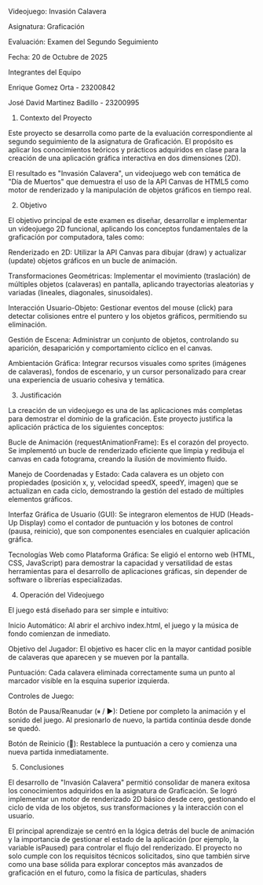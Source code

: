 Videojuego: Invasión Calavera

Asignatura: Graficación

Evaluación: Examen del Segundo Seguimiento

Fecha: 20 de Octubre de 2025

Integrantes del Equipo

Enrique Gomez Orta - 23200842

José David Martinez Badillo - 23200995

1. Contexto del Proyecto

Este proyecto se desarrolla como parte de la evaluación correspondiente al segundo seguimiento de la asignatura de Graficación. El propósito es aplicar los conocimientos teóricos y prácticos adquiridos en clase para la creación de una aplicación gráfica interactiva en dos dimensiones (2D).

El resultado es "Invasión Calavera", un videojuego web con temática de "Día de Muertos" que demuestra el uso de la API Canvas de HTML5 como motor de renderizado y la manipulación de objetos gráficos en tiempo real.

2. Objetivo

El objetivo principal de este examen es diseñar, desarrollar e implementar un videojuego 2D funcional, aplicando los conceptos fundamentales de la graficación por computadora, tales como:

Renderizado en 2D: Utilizar la API Canvas para dibujar (draw) y actualizar (update) objetos gráficos en un bucle de animación.

Transformaciones Geométricas: Implementar el movimiento (traslación) de múltiples objetos (calaveras) en pantalla, aplicando trayectorias aleatorias y variadas (lineales, diagonales, sinusoidales).

Interacción Usuario-Objeto: Gestionar eventos del mouse (click) para detectar colisiones entre el puntero y los objetos gráficos, permitiendo su eliminación.

Gestión de Escena: Administrar un conjunto de objetos, controlando su aparición, desaparición y comportamiento cíclico en el canvas.

Ambientación Gráfica: Integrar recursos visuales como sprites (imágenes de calaveras), fondos de escenario, y un cursor personalizado para crear una experiencia de usuario cohesiva y temática.

3. Justificación

La creación de un videojuego es una de las aplicaciones más completas para demostrar el dominio de la graficación. Este proyecto justifica la aplicación práctica de los siguientes conceptos:

Bucle de Animación (requestAnimationFrame): Es el corazón del proyecto. Se implementó un bucle de renderizado eficiente que limpia y redibuja el canvas en cada fotograma, creando la ilusión de movimiento fluido.

Manejo de Coordenadas y Estado: Cada calavera es un objeto con propiedades (posición x, y, velocidad speedX, speedY, imagen) que se actualizan en cada ciclo, demostrando la gestión del estado de múltiples elementos gráficos.

Interfaz Gráfica de Usuario (GUI): Se integraron elementos de HUD (Heads-Up Display) como el contador de puntuación y los botones de control (pausa, reinicio), que son componentes esenciales en cualquier aplicación gráfica.

Tecnologías Web como Plataforma Gráfica: Se eligió el entorno web (HTML, CSS, JavaScript) para demostrar la capacidad y versatilidad de estas herramientas para el desarrollo de aplicaciones gráficas, sin depender de software o librerías especializadas.

4. Operación del Videojuego

El juego está diseñado para ser simple e intuitivo:

Inicio Automático: Al abrir el archivo index.html, el juego y la música de fondo comienzan de inmediato.

Objetivo del Jugador: El objetivo es hacer clic en la mayor cantidad posible de calaveras que aparecen y se mueven por la pantalla.

Puntuación: Cada calavera eliminada correctamente suma un punto al marcador visible en la esquina superior izquierda.

Controles de Juego:

Botón de Pausa/Reanudar (⏸ / ▶): Detiene por completo la animación y el sonido del juego. Al presionarlo de nuevo, la partida continúa desde donde se quedó.

Botón de Reinicio (🔄): Restablece la puntuación a cero y comienza una nueva partida inmediatamente.

5. Conclusiones

El desarrollo de "Invasión Calavera" permitió consolidar de manera exitosa los conocimientos adquiridos en la asignatura de Graficación. Se logró implementar un motor de renderizado 2D básico desde cero, gestionando el ciclo de vida de los objetos, sus transformaciones y la interacción con el usuario.

El principal aprendizaje se centró en la lógica detrás del bucle de animación y la importancia de gestionar el estado de la aplicación (por ejemplo, la variable isPaused) para controlar el flujo del renderizado. El proyecto no solo cumple con los requisitos técnicos solicitados, sino que también sirve como una base sólida para explorar conceptos más avanzados de graficación en el futuro, como la física de partículas, shaders
